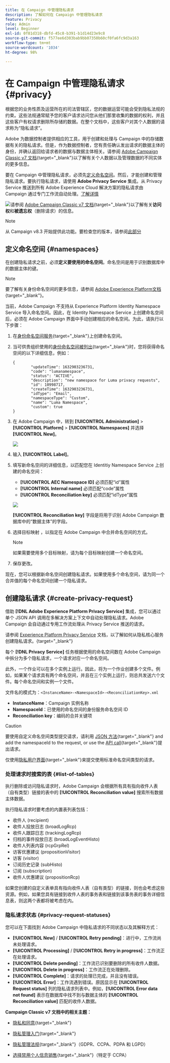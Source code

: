 ```yaml
---
title: 在 Campaign 中管理隐私请求
description: 了解如何在 Campaign 中管理隐私请求
feature: Privacy
role: Admin
level: Beginner
exl-id: 0f81d318-dbfd-45c8-b391-b1d14d23e9c8
source-git-commit: f577ee6d303bab9bb07350b60cf0fa6fc9d3a163
workflow-type: tm+mt
source-wordcount: '1034'
ht-degree: 98%

---
```


# 在 Campaign 中管理隐私请求 {#privacy}

根据您的业务性质及运营所在的司法管辖区，您的数据运营可能会受到隐私法规的约束。这些法规通常赋予您的客户请求访问您从他们那里收集的数据的权利，并且这些客户有权请求删除所存储的数据。在整个文档中，这些客户对其个人数据的请求称为“隐私请求”。

Adobe 为数据控制者提供相应的工具，用于创建和处理与 Campaign 中的存储数据有关的隐私请求。但是，作为数据控制者，您有责任确认发出请求的数据主体的身份，并确认返回给请求者的数据与数据主体相关。请参阅 [Adobe Campaign Classic v7 文档](https://experienceleague.adobe.com/docs/campaign-classic/using/getting-started/privacy/privacy-and-recommendations.html?lang=zh-Hans#personal-data){target="_blank"}以了解有关个人数据以及管理数据的不同实体的更多信息。


要在 Campaign 中管理隐私请求，必须先[定义命名空间](#namespaces)。然后，才能创建和管理隐私请求。要执行隐私请求，请使用 **Adobe Privacy Service** 集成。从 Privacy Service 推送到所有 Adobe Experience Cloud 解决方案的隐私请求由 Campaign 通过专门工作流自动处理。[了解详情](#create-privacy-request)

![](../assets/do-not-localize/speech.png)请参阅 [Adobe Campaign Classic v7 文档](https://experienceleague.adobe.com/docs/campaign-classic/using/getting-started/privacy/privacy-management.html?lang=zh-Hans#right-access-forgotten){target="_blank"}以了解有关&#x200B;**访问权**&#x200B;和&#x200B;**被遗忘权**（删除请求）的信息。


>[!NOTE]
>
>从 Campaign v8.3 开始提供此功能。要检查您的版本，请参阅[此部分](compatibility-matrix.md#how-to-check-your-campaign-version-and-buildversion)

## 定义命名空间 {#namespaces}

在创建隐私请求之前，必须&#x200B;**定义要使用的命名空间**。命名空间是用于识别数据库中的数据主体的键。

>[!NOTE]
>
>要了解有关身份命名空间的更多信息，请参阅 [Adobe Experience Platform文档](https://experienceleague.adobe.com/docs/experience-platform/identity/namespaces.html?lang=zh-Hans){target="_blank"}。

当前，Adobe Campaign 不支持从 Experience Platform Identity Namespace Service 导入命名空间。因此，在 Identity Namespace Service 上创建命名空间后，必须在 Adobe Campaign 界面中手动创建相应的命名空间。为此，请执行以下步骤：

<!--v7?
Three namespaces are available out-of-the-box: email, phone and mobile phone. If you need a different namespace (a recipient custom field, for example), you can create a new one from **[!UICONTROL Administration]** > **[!UICONTROL Platform]** > **[!UICONTROL Namespaces]**.

>[!NOTE]
>
>For optimal performance, it is recommended to use out-of-the-box namespaces.
-->

1. 在[身份命名空间服务](https://developer.adobe.com/experience-platform-apis/references/identity-service/#tag/Identity-Namespace){target="_blank"}上创建命名空间。

1. 当可供贵组织使用的[身份命名空间被列出](https://developer.adobe.com/experience-platform-apis/references/identity-service/#operation/getIdNamespaces){target="_blank"}时，您将获得命名空间的以下详细信息，例如：

   ```
   {
           "updateTime": 1632903236731,
           "code": "lumanamespace",
           "status": "ACTIVE",
           "description": "new namespace for Luma privacy requests",
           "id": 10998717,
           "createTime": 1632903236731,
           "idType": "Email",
           "namespaceType": "Custom",
           "name": "Luma Namespace",
           "custom": true
   }
   ```

1. 在 Adobe Campaign 中，转到 **[!UICONTROL Administration]** > **[!UICONTROL Platform]** > **[!UICONTROL Namespaces]** 并选择 **[!UICONTROL New]**。

   ![](assets/privacy-namespaces-new.png)

1. 输入 **[!UICONTROL Label]**。

1. 填写新命名空间的详细信息，以匹配您在 Identitiy Namespace Service 上创建的命名空间：

   * **[!UICONTROL AEC Namespace ID]** 必须匹配“id”属性
   * **[!UICONTROL Internal name]** 必须匹配“code”属性
   * **[!UICONTROL Reconciliation key]** 必须匹配“idType”属性

   ![](assets/privacy-namespaces-details.png)

   **[!UICONTROL Reconciliation key]** 字段是将用于识别 Adobe Campaign 数据库中的“数据主体”的字段。

1. 选择目标映射 <!--(**[!UICONTROL Recipients]**, **[!UICONTROL Real time event]** or **[!UICONTROL Subscriptions]**)-->，以指定在 Adobe Campaign 中合并命名空间的方式。

   >[!NOTE]
   >
   >如果需要使用多个目标映射，请为每个目标映射创建一个命名空间。

1. 保存更改。

现在，您可以根据新命名空间创建隐私请求。如果使用多个命名空间，请为同一个合并值的每个命名空间创建一个隐私请求。

## 创建隐私请求 {#create-privacy-request}

借助 **[!DNL Adobe Experience Platform Privacy Service]** 集成，您可以通过单个 JSON API 调用在多解决方案上下文中自动处理隐私请求。Adobe Campaign 会自动通过专用工作流处理从 Privacy Service 推送的请求。

请参阅 [Experience Platform Privacy Service](https://experienceleague.adobe.com/docs/experience-platform/privacy/home.html?lang=zh-Hans) 文档，以了解如何从隐私核心服务创建隐私请求。{target="_blank"}

每个 **[!DNL Privacy Service]** 任务根据使用的命名空间数在 Adobe Campaign 中拆分为多个隐私请求，一个请求对应一个命名空间。

此外，一个作业可以在多个实例上运行。因此，将为一个作业创建多个文件。例如，如果某个请求具有两个命名空间，并且在三个实例上运行，则总共发送六个文件。每个命名空间和实例一个文件。

文件名的模式为：`<InstanceName>-<NamespaceId>-<ReconciliationKey>.xml`

* **InstanceName**：Campaign 实例名称
* **NamespaceId**：已使用的命名空间的身份服务命名空间 ID
* **Reconciliation key**：编码的合并关键项

>[!CAUTION]
>
>要使用自定义命名空间类型提交请求，请利用 [JSON 方法](https://experienceleague.adobe.com/docs/experience-platform/privacy/ui/user-guide.html?lang=zh-Hans#json){target="_blank"} and add the namespaceId to the request, or use the [API call](https://experienceleague.adobe.com/docs/experience-platform/privacy/api/privacy-jobs.html?lang=zh-Hans#access-delete){target="_blank"}提出请求。
>
>仅使用[隐私用户界面](https://experienceleague.adobe.com/docs/experience-platform/privacy/ui/user-guide.html?lang=zh-Hans#request-builder){target="_blank"}来提交使用标准命名空间类型的请求。

### 处理请求时搜索的表 {#list-of-tables}

执行删除或访问隐私请求时，Adobe Campaign 会根据所有具有指向收件人表（自有类型）链接的表中的 **[!UICONTROL Reconciliation value]** 搜索所有数据主体数据。

执行隐私请求时要考虑的内置表列表包括：

* 收件人 (recipient)
* 收件人投放日志 (broadLogRcp)
* 收件人跟踪日志 (trackingLogRcp)
* 归档的事件投放日志 (broadLogEventHisto)
* 收件人列表内容 (rcpGrpRel)
* 访客优惠建议 (propositionVisitor)
* 访客 (visitor)
* 订阅历史记录 (subHisto)
* 订阅 (subscription)
* 收件人优惠建议 (propositionRcp)

如果您创建的自定义表单具有指向收件人表（自有类型）的链接，则也会考虑这些资源。例如，如果您具有链接到收件人表的事务表和链接到该事务表的事务详细信息表，则这两个表都将被考虑在内。
<!--
>[!CAUTION]
>
>If you perform Privacy batch requests using profile deletion workflows, please take into consideration the following remarks:
>* Profile deletion via workflows do not process children tables.
>* You need to handle the deletion for all the children tables.
>* Adobe recommends that you create an ETL workflow that add the lines to delete in the Privacy Access table and let the **[!UICONTROL Delete privacy requests data]** workflow perform the deletion. We suggest to limit to 200 profiles per day to delete for performance reasons.-->

### 隐私请求状态 {#privacy-request-statuses}

您可以在下面找到 Adobe Campaign 中隐私请求的不同状态以及其解释方式：

* **[!UICONTROL New]** / **[!UICONTROL Retry pending]**：进行中，工作流尚未处理请求。
* **[!UICONTROL Processing]** / **[!UICONTROL Retry in progress]**：工作流正在处理请求。
* **[!UICONTROL Delete pending]**：工作流已识别要删除的所有收件人数据。
* **[!UICONTROL Delete in progress]**：工作流正在处理删除。
* **[!UICONTROL Complete]**：请求的处理已完成，并且没有错误。
* **[!UICONTROL Error]**：工作流遇到错误。原因显示在 **[!UICONTROL Request status]** 列的隐私请求列表中。例如，**[!UICONTROL Error data not found]** 表示在数据库中找不到与数据主体的 **[!UICONTROL Reconciliation value]** 匹配的收件人数据。

**Campaign Classic v7 文档中的相关主题：**

* [隐私和同意](https://experienceleague.adobe.com/docs/campaign-classic/using/getting-started/privacy/privacy-and-recommendations.html?lang=zh-Hans){target="_blank"}

* [隐私管理入门](https://experienceleague.adobe.com/docs/campaign-classic/using/getting-started/privacy/privacy-management.html?lang=zh-Hans){target="_blank"}

* [隐私管理法规](https://experienceleague.adobe.com/docs/campaign-classic/using/getting-started/privacy/privacy-management.html?lang=zh-Hans#privacy-management-regulations){target="_blank"}（GDPR、CCPA、PDPA 和 LGPD）

* [选择禁用个人信息销售](https://experienceleague.adobe.com/docs/campaign-classic/using/getting-started/privacy/privacy-requests/privacy-requests-ccpa.html?lang=zh-Hans){target="_blank"}（特定于 CCPA）
